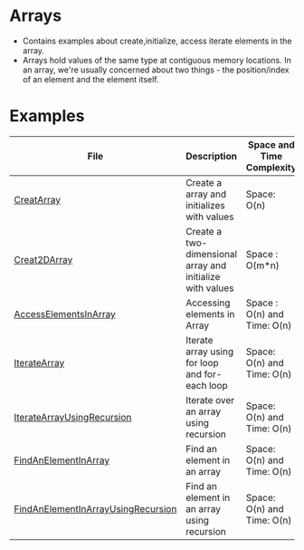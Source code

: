 # Arrays
- Contains examples about create,initialize, access iterate elements in the array.
- Arrays hold values of the same type at contiguous memory locations. In an array, we're usually concerned about two things - the position/index of an element and the element itself.
# Examples
| File                                                                                     | Description                                               | Space and Time Complexity   |
|------------------------------------------------------------------------------------------|-----------------------------------------------------------|-----------------------------|
| [CreatArray](src/main/java/com/yacoders/CreateArray.java)                                | Create a array and initializes with values                | Space: O(n)                 |
| [Creat2DArray](src/main/java/com/yacoders/Create2DArray.java)                            | Create a two-dimensional array and initialize with values | Space : O(m*n)              |
| [AccessElementsInArray](src/main/java/com/yacoders/AccessElementsInArray.java)           | Accessing elements in Array                               | Space : O(n) and Time: O(n) |
| [IterateArray](src/main/java/com/yacoders/IterateArray.java)                             | Iterate array using for loop and for-each loop            | Space: O(n) and Time: O(n)  |
| [IterateArrayUsingRecursion](src/main/java/com/yacoders/IterateArrayUsingRecursion.java) | Iterate over an array using recursion                     |   Space: O(n) and Time: O(n)                          |
| [FindAnElementInArray](src/main/java/com/yacoders/FindAnElementInArray.java)             | Find an element in an array                               |     Space: O(n) and Time: O(n)                        |
| [FindAnElementInArrayUsingRecursion](src/main/java/com/yacoders/FindAnElementInArrayUsingRecursion.java)           | Find an element in an array using recursion                              |     Space: O(n) and Time: O(n)                        |                                                                            |                                                           |                                                       |

